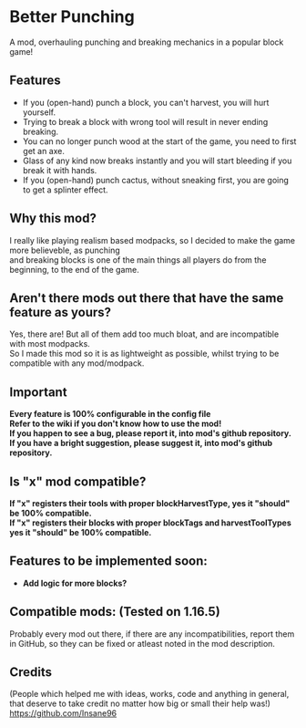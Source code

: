 # Better Punching
A mod, overhauling punching and breaking mechanics in a popular block game!

## Features
* If you (open-hand) punch a block, you can't harvest, you will hurt yourself.
* Trying to break a block with wrong tool will result in never ending breaking.
* You can no longer punch wood at the start of the game, you need to first get an axe.
* Glass of any kind now breaks instantly and you will start bleeding if you break it with hands.
* If you (open-hand) punch cactus, without sneaking first, you are going to get a splinter effect.

## Why this mod?
I really like playing realism based modpacks, so I decided to make the game more believeble, as punching  
and breaking blocks is one of the main things all players do from the beginning, to the end of the game.

## Aren't there mods out there that have the same feature as yours?
Yes, there are! But all of them add too much bloat, and are incompatible with most modpacks.  
So I made this mod so it is as lightweight as possible, whilst trying to be compatible with any mod/modpack.

## Important
**Every feature is 100% configurable in the config file**  
**Refer to the wiki if you don't know how to use the mod!**  
**If you happen to see a bug, please report it, into mod's github repository.**  
**If you have a bright suggestion, please suggest it, into mod's github repository.**

## Is "x" mod compatible?
**If "x" registers their tools with proper blockHarvestType, yes it "should" be 100% compatible.**  
**If "x" registers their blocks with proper blockTags and harvestToolTypes yes it "should" be 100% compatible.**

## Features to be implemented soon:
* **Add logic for more blocks?**

## Compatible mods: (Tested on 1.16.5)
Probably every mod out there, if there are any incompatibilities, report them in GitHub, so they can be fixed or atleast noted in the mod description.

## Credits
(People which helped me with ideas, works, code and anything in general, that deserve to take credit no matter how big or small their help was!)  
https://github.com/Insane96
